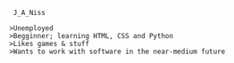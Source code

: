 <head>
  
         J_A_Niss
  
  
  <body>     
    
  
        >Unemployed
        >Begginner; learning HTML, CSS and Python
        >Likes games & stuff
        >Wants to work with software in the near-medium future

    
  </body> 
  
</head>

<!---
J-A-Niss/J-A-Niss is a ✨ special ✨ repository because its `README.md` (this file) appears on your GitHub profile.
You can click the Preview link to take a look at your changes.
--->
